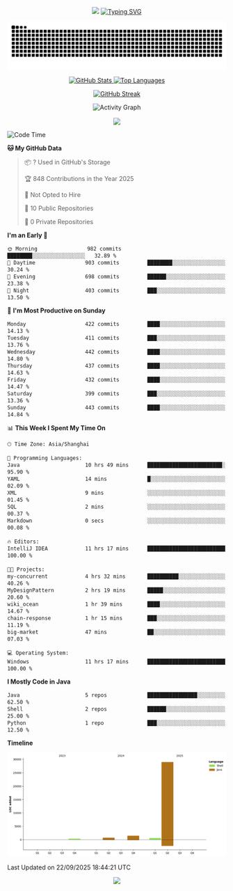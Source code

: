 <!-- -->

<p align="center">
<img src="https://capsule-render.vercel.app/api?type=waving&color=timeGradient&height=300&&section=header&text=HI%20THEME!&fontSize=90&fontAlign=50&fontAlignY=30&desc=I%20am%20AlfonsoKevin!&descAlign=50&descSize=30&descAlignY=60&animation=twinkling" />
    <a align="center" href="https://www.kaijavademo.top/"><img src="https://readme-typing-svg.demolab.com?font=Fira+Code&center=true&pause=1000&width=435&lines=Welcome+to+my+GitHub+profile+page!;%E6%AC%A2%E8%BF%8E%E6%9D%A5%E5%88%B0%E6%88%91%E7%9A%84GitHub%E4%B8%BB%E9%A1%B5%EF%BC%81" alt="Typing SVG" height=200 /> </a>
</p>
 <p align="center"><img src="https://raw.githubusercontent.com/AlfonsoKevin/AlfonsoKevin/output/github-contribution-grid-snake.svg"></p>

</p>


<p align="center" >
  <a href="https://github.com/AlfonsoKevin">  
    <img src="https://github-readme-stats.vercel.app/api/?username=AlfonsoKevin&layout=compact&border_radius=20" width="400"  alt="GitHub Stats" />
  </a>
  <a href="https://www.kaijavademo.top/">
    <img src="https://github-readme-stats.vercel.app/api/top-langs/?username=AlfonsoKevin&layout=compact&border_radius=20" width=400 alt="Top Languages"/>
  </a>
</p>


<p align="center">
    <a href="https://github.com/AlfonsoKevin">
    <img src="https://streak-stats.demolab.com?user=AlfonsoKevin&theme=transparent&hide_border=false%C2%A0%C2%A0%E5%81%87&short_numbers=false%C2%A0%C2%A0%E5%81%87&card_width=595&card_height=234" height="400"  alt="GitHub Streak" />
    </a>
</p>



<p align="center">
    <img width="800" src="https://github-readme-activity-graph.vercel.app/graph?username=AlfonsoKevin&theme=github-compact&hide_border=true&area=true&from=2024-06-01&to=2024-12-31&grid=false&custom_title=Activity%20Graph" alt="Activity Graph" title="Activity Graph" />
</p> 




<p align="center">
	<img align="center" src="https://skillicons.dev/icons?i=idea,java,mysql,redis,spring,rocket,html,css,js,react,linux,py,c,clion,docker,md,stackoverflow&theme=light" />    
</p>


<!--START_SECTION:waka-->
![Code Time](http://img.shields.io/badge/Code%20Time-236%20hrs%2012%20mins-blue)

**🐱 My GitHub Data** 

> 📦 ? Used in GitHub's Storage 
 > 
> 🏆 848 Contributions in the Year 2025
 > 
> 🚫 Not Opted to Hire
 > 
> 📜 10 Public Repositories 
 > 
> 🔑 0 Private Repositories 
 > 
**I'm an Early 🐤** 

```text
🌞 Morning                982 commits         ████████░░░░░░░░░░░░░░░░░   32.89 % 
🌆 Daytime                903 commits         ████████░░░░░░░░░░░░░░░░░   30.24 % 
🌃 Evening                698 commits         ██████░░░░░░░░░░░░░░░░░░░   23.38 % 
🌙 Night                  403 commits         ███░░░░░░░░░░░░░░░░░░░░░░   13.50 % 
```
📅 **I'm Most Productive on Sunday** 

```text
Monday                   422 commits         ████░░░░░░░░░░░░░░░░░░░░░   14.13 % 
Tuesday                  411 commits         ███░░░░░░░░░░░░░░░░░░░░░░   13.76 % 
Wednesday                442 commits         ████░░░░░░░░░░░░░░░░░░░░░   14.80 % 
Thursday                 437 commits         ████░░░░░░░░░░░░░░░░░░░░░   14.63 % 
Friday                   432 commits         ████░░░░░░░░░░░░░░░░░░░░░   14.47 % 
Saturday                 399 commits         ███░░░░░░░░░░░░░░░░░░░░░░   13.36 % 
Sunday                   443 commits         ████░░░░░░░░░░░░░░░░░░░░░   14.84 % 
```


📊 **This Week I Spent My Time On** 

```text
🕑︎ Time Zone: Asia/Shanghai

💬 Programming Languages: 
Java                     10 hrs 49 mins      ████████████████████████░   95.90 % 
YAML                     14 mins             █░░░░░░░░░░░░░░░░░░░░░░░░   02.09 % 
XML                      9 mins              ░░░░░░░░░░░░░░░░░░░░░░░░░   01.45 % 
SQL                      2 mins              ░░░░░░░░░░░░░░░░░░░░░░░░░   00.37 % 
Markdown                 0 secs              ░░░░░░░░░░░░░░░░░░░░░░░░░   00.08 % 

🔥 Editors: 
IntelliJ IDEA            11 hrs 17 mins      █████████████████████████   100.00 % 

🐱‍💻 Projects: 
my-concurrent            4 hrs 32 mins       ██████████░░░░░░░░░░░░░░░   40.26 % 
MyDesignPattern          2 hrs 19 mins       █████░░░░░░░░░░░░░░░░░░░░   20.60 % 
wiki_ocean               1 hr 39 mins        ████░░░░░░░░░░░░░░░░░░░░░   14.67 % 
chain-response           1 hr 15 mins        ███░░░░░░░░░░░░░░░░░░░░░░   11.19 % 
big-market               47 mins             ██░░░░░░░░░░░░░░░░░░░░░░░   07.03 % 

💻 Operating System: 
Windows                  11 hrs 17 mins      █████████████████████████   100.00 % 
```

**I Mostly Code in Java** 

```text
Java                     5 repos             ████████████████░░░░░░░░░   62.50 % 
Shell                    2 repos             ██████░░░░░░░░░░░░░░░░░░░   25.00 % 
Python                   1 repo              ███░░░░░░░░░░░░░░░░░░░░░░   12.50 % 
```



**Timeline**

![Lines of Code chart](https://raw.githubusercontent.com/AlfonsoKevin/AlfonsoKevin/main/assets/bar_graph.png)


 Last Updated on 22/09/2025 18:44:21 UTC
<!--END_SECTION:waka-->

<p align="center">
    <a href="https://github.com/AlfonsoKevin"></a><img src="https://img.shields.io/badge/GitHub-grey?logo=github" />
</p>
